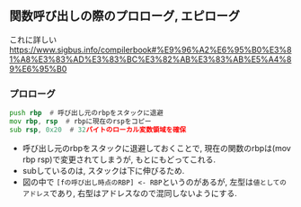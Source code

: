 ## 関数呼び出しの際のプロローグ, エピローグ

これに詳しい
https://www.sigbus.info/compilerbook#%E9%96%A2%E6%95%B0%E3%81%A8%E3%83%AD%E3%83%BC%E3%82%AB%E3%83%AB%E5%A4%89%E6%95%B0


### プロローグ
```asm
push rbp  # 呼び出し元のrbpをスタックに退避
mov rbp, rsp  # rbpに現在のrspをコピー
sub rsp, 0x20  # 32バイトのローカル変数領域を確保
```
- 呼び出し元のrbpをスタックに退避しておくことで, 現在の関数のrbpは(mov rbp rsp)で変更されてしまうが, もとにもどってこれる.
- subしているのは, スタックは下に伸びるため.
- 図の中で `[fの呼び出し時点のRBP] <- RBP`というのがあるが, 左型は`値としてのアドレス`であり, 右型はアドレスなので混同しないようにする.
